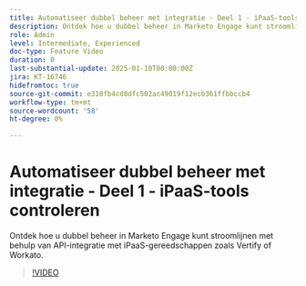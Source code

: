 ```yaml
---
title: Automatiseer dubbel beheer met integratie - Deel 1 - iPaaS-tools controleren
description: Ontdek hoe u dubbel beheer in Marketo Engage kunt stroomlijnen met behulp van API-integratie met iPaaS-gereedschappen zoals Vertify of Workato.
role: Admin
level: Intermediate, Experienced
doc-type: Feature Video
duration: 0
last-substantial-update: 2025-01-10T00:00:00Z
jira: KT-16746
hidefromtoc: true
source-git-commit: e310fb4cd8dfc502ac49019f12ecb361ffbbccb4
workflow-type: tm+mt
source-wordcount: '58'
ht-degree: 0%

---
```



# Automatiseer dubbel beheer met integratie - Deel 1 - iPaaS-tools controleren

Ontdek hoe u dubbel beheer in Marketo Engage kunt stroomlijnen met behulp van API-integratie met iPaaS-gereedschappen zoals Vertify of Workato.

>[!VIDEO](https://video.tv.adobe.com/v/3441928/?learn=on&enablevpops&captions=dut)
